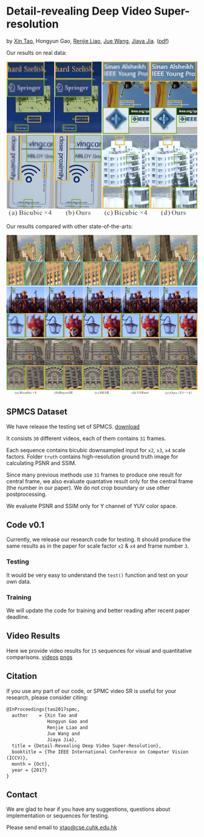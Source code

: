 # Detail-revealing Deep Video Super-resolution
by [Xin Tao](http://www.xtao.website), Hongyun Gao, [Renjie Liao](http://www.cs.toronto.edu/~rjliao/), [Jue Wang](http://juew.org), [Jiaya Jia](http://www.cse.cuhk.edu.hk/leojia/). ([pdf](https://arxiv.org/abs/1704.02738))

Our results on real data:

![Real](./imgs/real.png "Real Data")

Our results compared with other state-of-the-arts:

![Comparisons](./imgs/comp_videosr.png "Comparisons")

## SPMCS Dataset
We have release the testing set of SPMCS. [download](https://tinyurl.com/y7prfsgd)

It consists `30` different videos, each of them contains `31` frames.

Each sequence contains bicubic downsampled input for `x2`, `x3`, `x4` scale factors. Folder `truth` contains high-resolution ground truth image for calculating PSNR and SSIM.

Since many previous methods use `31` frames to produce one result for central frame, we also evaluate quantative result only for the central frame (the number in our paper). We do not crop boundary or use other postprocessing. 

We evaluete PSNR and SSIM only for Y channel of YUV color space. 

## Code v0.1
Currently, we release our research code for testing.
It should produce the same results as in the paper for scale factor `x2` & `x4` and frame number `3`.

### Testing
It would be very easy to understand the `test()` function and test on your own data.

### Training
We will update the code for training and better reading after recent paper deadline.

## Video Results
Here we provide video results for `15` sequences for visual and quantitative comparisons.
[videos](https://tinyurl.com/kyorzps)
[pngs](https://tinyurl.com/y8d7w3gw) 

## Citation

If you use any part of our code, or SPMC video SR is useful for your research, please consider citing:

    @InProceedings{tao2017spmc,
      author    = {Xin Tao and
                   Hongyun Gao and
                   Renjie Liao and
                   Jue Wang and
                   Jiaya Jia},
      title = {Detail-Revealing Deep Video Super-Resolution},
      booktitle = {The IEEE International Conference on Computer Vision (ICCV)},
      month = {Oct},
      year = {2017}
    }

## Contact
We are glad to hear if you have any suggestions, questions about implementation or sequences for testing.

Please send email to xtao@cse.cuhk.edu.hk
